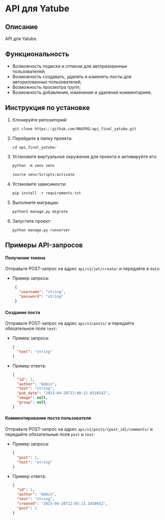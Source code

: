 # API для Yatube

## Описание

API для Yatube.

## Функциональность

- Возможность подиски и отписки для авторизованных пользователей;
- Возможность создавать, удалять и изменять посты для авторизованных пользователей;
- Возможность просмотра групп;
- Возможность добавления, изменения и удаления комментариев.

## Инструкция по установке

1. Клонируйте репозиторий:

   ```python
   git clone https://github.com/MAGFRG/api_final_yatube.git
   ```

2. Перейдите в папку проекта:

   ```python
   cd api_final_yatube/
   ```

3. Установите виртуальное окружение для проекта и активируйте его:

   ```python
   python -m venv venv
   ```
   ```python
   source venv/Scripts/activate
   ```

4. Установите зависимости:

   ```python
   pip install -r requirements.txt
   ```

5. Выполните миграции:

   ```python
   python3 manage.py migrate
   ```

6. Запустите проект:

   ```
   python manage.py runserver
   ```

## Примеры API-запросов

#### Получение токена

Отправьте POST-запрос на адрес `api/v1/jwt/create/` и передайте в `data`:

- Пример запроса:

   ```json
    {
      "username": "string",
      "password": "string"
    }
   ```

#### Создание поста

Отправьте POST-запрос на адрес `api/v1/posts/` и передайте обязательное поле `text`:

- Пример запроса:

   ```json
   {
     "text": "string"
   }
   ```

- Пример ответа:

   ```json
   {
     "id": 2,
     "author": "Admin",
     "text": "string",
     "pub_date": "2023-04-28T12:00:12.031054Z",
     "image": null,
     "group": null
   }
   ```

#### Комментирование поста пользователя

Отправьте POST-запрос на адрес `api/v1/posts/{post_id}/comments/` и передайте обязательные поля `post` и `text`:

- Пример запроса:

   ```json
   {
     "post": 1,
     "text": "string"
   }
   ```

- Пример ответа:

   ```json
   {
     "id": 1,
     "author": "Admin",
     "text": "string",
     "created": "2023-04-28T12:05:13.143865Z",
     "post": 1
   }
   ```
